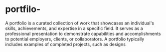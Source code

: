 # portfilo-
A portfolio is a curated collection of work that showcases an individual's skills, achievements, and expertise in a specific field. It serves as a professional presentation to demonstrate capabilities and accomplishments to potential employers, clients, or collaborators. A portfolio typically includes examples of completed projects, such as designs
